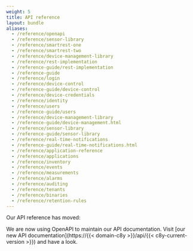 ```yaml
---
weight: 5
title: API reference
layout: bundle
aliases:
  - /reference/openapi
  - /reference/sensor-library
  - /reference/smartrest-one
  - /reference/smartrest-two
  - /reference/device-management-library
  - /reference/rest-implementation
  - /reference-guide/rest-implementation
  - /reference-guide
  - /reference/login
  - /reference/device-control
  - /reference-guide/device-control
  - /reference/device-credentials
  - /reference/identity
  - /reference/users
  - /reference-guide/users
  - /reference/device-management-library
  - /reference-guide/device-management.html
  - /reference/sensor-library
  - /reference-guide/sensor-library
  - /reference/real-time-notifications
  - /reference-guide/real-time-notifications.html
  - /reference/application-reference
  - /reference/applications
  - /reference/inventory
  - /reference/events
  - /reference/measurements
  - /reference/alarms
  - /reference/auditing
  - /reference/tenants
  - /reference/binaries
  - /reference/retention-rules
---
```


Our API reference has moved:

We are now using OpenAPI to maintain our API documentation. Visit [our new API documentation](https://{{< domain-c8y >}}/api/{{< c8y-current-version >}}) and have a look.
